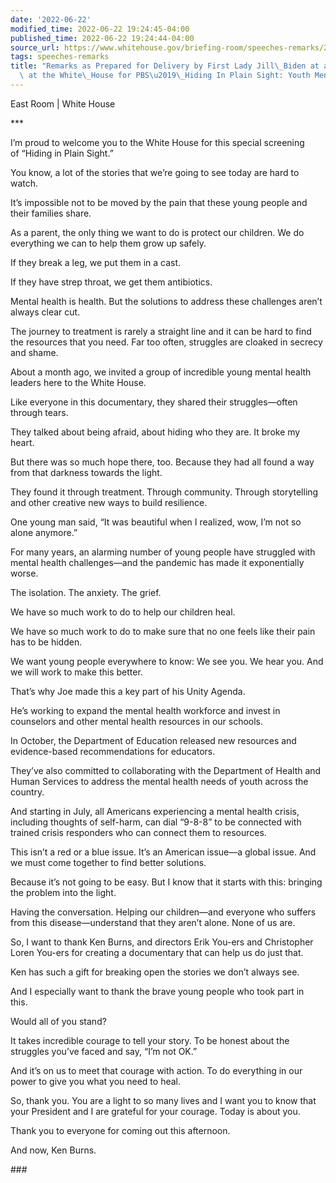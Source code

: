 ```yaml
---
date: '2022-06-22'
modified_time: 2022-06-22 19:24:45-04:00
published_time: 2022-06-22 19:24:44-04:00
source_url: https://www.whitehouse.gov/briefing-room/speeches-remarks/2022/06/22/remarks-as-prepared-for-delivery-by-first-lady-jill-biden-at-a-film-screening-at-the-white-house-for-pbs-hiding-in-plain-sight-youth-mental-illness/
tags: speeches-remarks
title: "Remarks as Prepared for Delivery by First Lady Jill\_Biden at a Film\_Screening\
  \ at the White\_House for PBS\u2019\_Hiding In Plain Sight: Youth Mental\_Illness"
---
```

 
East Room | White House  

\*\*\*

I’m proud to welcome you to the White House for this special screening
of “Hiding in Plain Sight.”   
  
You know, a lot of the stories that we’re going to see today are hard to
watch.   
  
It’s impossible not to be moved by the pain that these young people and
their families share.  
  
As a parent, the only thing we want to do is protect our children. We do
everything we can to help them grow up safely.   
  
If they break a leg, we put them in a cast.   
  
If they have strep throat, we get them antibiotics.   
  
Mental health is health. But the solutions to address these challenges
aren’t always clear cut.   
  
The journey to treatment is rarely a straight line and it can be hard to
find the resources that you need. Far too often, struggles are cloaked
in secrecy and shame.   
  
About a month ago, we invited a group of incredible young mental health
leaders here to the White House.   
  
Like everyone in this documentary, they shared their struggles—often
through tears.   
  
They talked about being afraid, about hiding who they are. It broke my
heart.   
  
But there was so much hope there, too. Because they had all found a way
from that darkness towards the light.   
  
They found it through treatment. Through community. Through storytelling
and other creative new ways to build resilience.     
  
One young man said, “It was beautiful when I realized, wow, I’m not so
alone anymore.”  
  
For many years, an alarming number of young people have struggled with
mental health challenges—and the pandemic has made it exponentially
worse.   
  
The isolation. The anxiety. The grief.   
  
We have so much work to do to help our children heal.   
  
We have so much work to do to make sure that no one feels like their
pain has to be hidden.   
  
We want young people everywhere to know: We see you. We hear you. And we
will work to make this better.   
  
That’s why Joe made this a key part of his Unity Agenda.   
  
He’s working to expand the mental health workforce and invest in
counselors and other mental health resources in our schools.   
  
In October, the Department of Education released new resources and
evidence-based recommendations for educators.   
  
They’ve also committed to collaborating with the Department of Health
and Human Services to address the mental health needs of youth across
the country.   
  
And starting in July, all Americans experiencing a mental health crisis,
including thoughts of self-harm, can dial “9-8-8” to be connected with
trained crisis responders who can connect them to resources.  
  
This isn’t a red or a blue issue. It’s an American issue—a global
issue. And we must come together to find better solutions.   
  
Because it’s not going to be easy. But I know that it starts with
this: bringing the problem into the light.   
  
Having the conversation. Helping our children—and everyone who suffers
from this disease—understand that they aren’t alone. None of us are.    
  
So, I want to thank Ken Burns, and directors Erik You-ers and
Christopher Loren You-ers for creating a documentary that can help us do
just that.  
  
Ken has such a gift for breaking open the stories we don’t always
see.   
  
And I especially want to thank the brave young people who took part in
this.   
  
Would all of you stand?  
  
It takes incredible courage to tell your story. To be honest about the
struggles you’ve faced and say, “I’m not OK.”  
  
And it’s on us to meet that courage with action. To do everything in our
power to give you what you need to heal.   
  
So, thank you. You are a light to so many lives and I want you to know
that your President and I are grateful for your courage. Today is about
you.  
  
Thank you to everyone for coming out this afternoon.   
  
And now, Ken Burns.

\###
